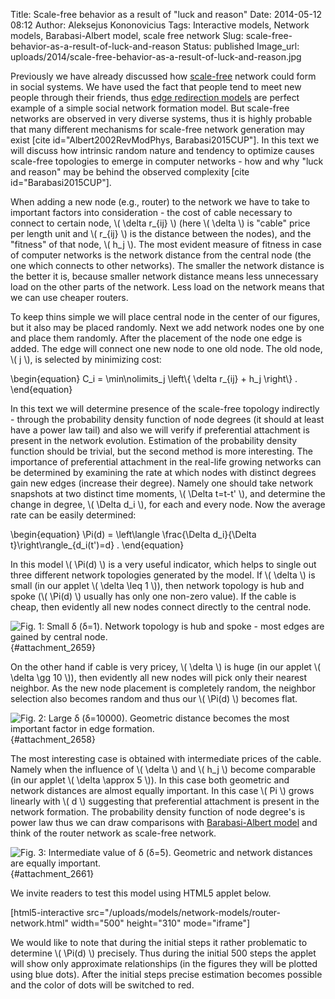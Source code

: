 Title: Scale-free behavior as a result of "luck and reason"
Date: 2014-05-12 08:12
Author: Aleksejus Kononovicius
Tags: Interactive models, Network models, Barabasi-Albert model, scale free network
Slug: scale-free-behavior-as-a-result-of-luck-and-reason
Status: published
Image_url: uploads/2014/scale-free-behavior-as-a-result-of-luck-and-reason.jpg

Previously we have already
discussed how
[scale-free](/tag/scale-free-network/)
network could form in social systems. We have used the fact that people
tend to meet new people through their friends, thus [edge redirection
models]({filename}/articles/2013/edge-redirection-network-formation-models.md)
are perfect example of a simple social network formation model. But
scale-free networks are observed in very diverse systems, thus it is
highly probable that many different mechanisms for scale-free network
generation may exist \[cite id="Albert2002RevModPhys,
Barabasi2015CUP"\]. In this text we will discuss how intrinsic random
nature and tendency to optimize causes scale-free topologies to emerge
in computer networks - how and why "luck and reason" may be behind the
observed complexity \[cite id="Barabasi2015CUP"\].<!--more-->

When adding a new node (e.g., router) to the network we have to take to
important factors into consideration - the cost of cable necessary to
connect to certain node, \\\(  \delta r\_{ij} \\\) (here \\\( \delta \\\) is "cable" price per length unit and \\\(  r\_{ij} \\\) is the
distance between the nodes), and the "fitness" of that node, \\\( h\_j \\\). The most evident measure of fitness in case of computer networks
is the network distance from the central node (the one which connects to
other networks). The smaller the network distance is the better it is,
because smaller network distance means less unnecessary load on the
other parts of the network. Less load on the network means that we can
use cheaper routers.

To keep thins simple we will place central node in the center of our
figures, but it also may be placed randomly. Next we add network nodes
one by one and place them randomly. After the placement of the node one
edge is added. The edge will connect one new node to one old node. The
old node, \\\(  j \\\), is selected by minimizing cost:  

\begin{equation}
 C\_i = \min\nolimits\_j \left\\\{ \delta r\_{ij} + h\_j \right\\\} .
\end{equation}

In this text we will determine presence of the scale-free topology
indirectly - through the probability density function of node degrees
(it should at least have a power law tail) and also we will verify if
preferential attachment is present in the network evolution. Estimation
of the probability density function should be trivial, but the second
method is more interesting. The importance of preferential attachment in
the real-life growing networks can be determined by examining the rate
at which nodes with distinct degrees gain new edges (increase their
degree). Namely one should take network snapshots at two distinct time
moments, \\\(  \Delta t=t-t' \\\), and determine the change in degree,
\\\(  \Delta d\_i \\\), for each and every node. Now the average rate
can be easily determined:  

\begin{equation}
 \Pi(d) = \left\langle \frac{\Delta d\_i}{\Delta t}\right\rangle\_{d\_i(t')=d} . 
\end{equation}

In this model \\\(  \Pi(d) \\\) is a very useful indicator, which helps
to single out three different network topologies generated by the model.
If \\\(  \delta \\\) is small (in our applet \\\(  \delta \leq 1 \\\)),
then network topology is hub and spoke (\\\(  \Pi(d) \\\) usually has
only one non-zero value). If the cable is cheap, then evidently all new
nodes connect directly to the central node.

![Fig.  1: Small δ (δ=1). Network topology is hub and spoke - most edges are
gained by central node.]({static}/uploads/2014/router-d-1.jpg "Small δ
(δ=1). Network topology is hub and spoke - most edges are gained by central
node."){#attachment_2659} 

On the other hand if cable is very pricey, \\\(  \delta \\\) is huge (in
our applet \\\(  \delta \gg 10 \\\)), then evidently all new nodes will
pick only their nearest neighbor. As the new node placement is
completely random, the neighbor selection also becomes random and thus
our \\\(  \Pi(d) \\\) becomes flat.

![Fig.  2: Large δ (δ=10000). Geometric distance becomes the most important
factor in edge formation.]({static}/uploads/2014/router-d-10000.jpg "Large
δ (δ=10000). Geometric distance becomes the most important factor in edge
formation."){#attachment_2658} 

The most interesting case is obtained with intermediate prices of the
cable. Namely when the influence of \\\(  \delta \\\) and \\\(  h\_j \\\)
become comparable (in our applet \\\(  \delta \approx 5 \\\)). In this
case both geometric and network distances are almost equally important.
In this case \\\(  Pi \\\) grows linearly with \\\(  d \\\) suggesting
that preferential attachment is present in the network formation. The
probability density function of node degree's is power law thus we can
draw comparisons with [Barabasi-Albert
model]({filename}/articles/2013/barabasi-albert-model.md)
and think of the router network as scale-free network.

![Fig.  3: Intermediate value of δ (δ=5). Geometric and network distances
are equally
important.]({static}/uploads/2014/scale-free-behavior-as-a-result-of-luck-and-reason.jpg
"Intermediate value of δ (δ=5). Geometric and network distances are equally
important."){#attachment_2661} 

We invite readers to test this model using HTML5 applet below.

[html5-interactive
src="/uploads/models/network-models/router-network.html"
width="500" height="310" mode="iframe"]

We would like to note that during the initial steps it rather
problematic to determine \\\(  \Pi(d) \\\) precisely. Thus during the
initial 500 steps the applet will show only approximate relationships
(in the figures they will be plotted using blue dots). After the initial
steps precise estimation becomes possible and the color of dots will be
switched to red.
